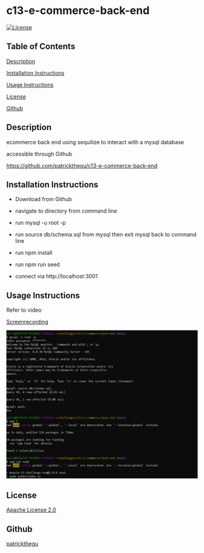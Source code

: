 # c13-e-commerce-back-end

[![License](https://img.shields.io/badge/License-Apache_2.0-blue.svg)](https://opensource.org/licenses/Apache-2.0)

## Table of Contents

[Description](#description)

[Installation Instructions](#installation)

[Usage Instructions](#usage)

[License](#license)

[Github](#github)

## Description

ecommerce back end using sequilize to interact with a mysql database

accessible through Github

https://github.com/patrickthegu/c13-e-commerce-back-end


## Installation Instructions

- Download from Github

- navigate to directory from command line

- run mysql -u root -p

- run source db/schema.sql from mysql then exit mysql back to command line

- run npm install

- run npm run seed

- connect via http://localhost:3001

## Usage Instructions

Refer to video

[Screenrecording](./screenrecording.mp4)

![Result](screenshots/scr1.png)

## License

[Apache License 2.0](https://opensource.org/licenses/Apache-2.0)

## Github

[patrickthegu](https://github.com/patrickthegu)

